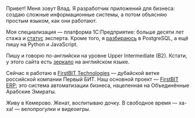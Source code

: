 ﻿Привет! Меня зовут Влад. Я разработчик приложений для бизнеса: создаю сложные информационные системы, а потом объясняю простым языком, как они работают.

Моя специализация — платформа 1С:Предприятие: больше десяти лет стажа и [статус](https://1c.ru/check-certificate/printcopy/620c93bd-caf8-11db-b9de-000e0c2f31ac/70322/c995e35d-10a2-11df-a6c6-001a6411168a) эксперта. Кроме того, я [разбираюсь](https://postgrespro.ru/education/cert/check?#752094d4-1ef5-4f74-b2ca-ef90b05cc937) в PostgreSQL, а ещё пишу на Python и JavaScript.

Пишу и говорю по-английски на уровне Upper Intermediate (B2). Кстати, у этого сайта есть [зеркало](https://kostyanetsky.me) на английском языке.

Сейчас я работаю в [FirstBIT Technologies](https://firstbit.ae) — дубайской ветке российской компании Первый БИТ. Наш основной проект — [FirstBIT ERP](https://firstbit.ae/products/erp-dubai/financial_management/); это система автоматизации бизнеса, нацеленная на Объединённые Арабские Эмираты.

Живу в Кемерово. Женат, воспитываю дочку. В свободное время — ха-ха! — велопрогулки и видеоигры.